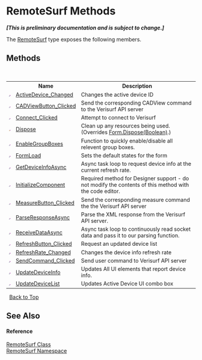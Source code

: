 # RemoteSurf Methods
 _**\[This is preliminary documentation and is subject to change.\]**_

The <a href="Documentation.md">RemoteSurf</a> type exposes the following members.


## Methods
&nbsp;<table><tr><th></th><th>Name</th><th>Description</th></tr><tr><td>![Private method](media/privmethod.gif "Private method")</td><td><a href="Documentation.md">ActiveDevice_Changed</a></td><td>
Changes the active device ID</td></tr><tr><td>![Private method](media/privmethod.gif "Private method")</td><td><a href="Documentation.md">CADViewButton_Clicked</a></td><td>
Send the corresponding CADView command to the Verisurf API server</td></tr><tr><td>![Private method](media/privmethod.gif "Private method")</td><td><a href="Documentation.md">Connect_Clicked</a></td><td>
Attempt to connect to Verisurf</td></tr><tr><td>![Protected method](media/protmethod.gif "Protected method")</td><td><a href="Documentation.md">Dispose</a></td><td>
Clean up any resources being used.
 (Overrides <a href="http://msdn2.microsoft.com/en-us/library/aw58wzka" target="_self">Form.Dispose(Boolean)</a>.)</td></tr><tr><td>![Private method](media/privmethod.gif "Private method")</td><td><a href="Documentation.md">EnableGroupBoxes</a></td><td>
Function to quickly enable/disable all relevent group boxes.</td></tr><tr><td>![Private method](media/privmethod.gif "Private method")</td><td><a href="Documentation.md">FormLoad</a></td><td>
Sets the default states for the form</td></tr><tr><td>![Private method](media/privmethod.gif "Private method")</td><td><a href="Documentation.md">GetDeviceInfoAsync</a></td><td>
Async task loop to request device info at the current refresh rate.</td></tr><tr><td>![Private method](media/privmethod.gif "Private method")</td><td><a href="Documentation.md">InitializeComponent</a></td><td>
Required method for Designer support - do not modify the contents of this method with the code editor.</td></tr><tr><td>![Private method](media/privmethod.gif "Private method")</td><td><a href="Documentation.md">MeasureButton_Clicked</a></td><td>
Send the corresponding measure command the the Verisurf API server</td></tr><tr><td>![Private method](media/privmethod.gif "Private method")</td><td><a href="Documentation.md">ParseResponseAsync</a></td><td>
Parse the XML response from the Verisurf API server.</td></tr><tr><td>![Private method](media/privmethod.gif "Private method")</td><td><a href="Documentation.md">ReceiveDataAsync</a></td><td>
Async task loop to continuously read socket data and pass it to our parsing function.</td></tr><tr><td>![Private method](media/privmethod.gif "Private method")</td><td><a href="Documentation.md">RefreshButton_Clicked</a></td><td>
Request an updated device list</td></tr><tr><td>![Private method](media/privmethod.gif "Private method")</td><td><a href="Documentation.md">RefreshRate_Changed</a></td><td>
Changes the device info refresh rate</td></tr><tr><td>![Private method](media/privmethod.gif "Private method")</td><td><a href="Documentation.md">SendCommand_Clicked</a></td><td>
Send user command to Verisurf API server</td></tr><tr><td>![Private method](media/privmethod.gif "Private method")</td><td><a href="Documentation.md">UpdateDeviceInfo</a></td><td>
Updates All UI elements that report device info.</td></tr><tr><td>![Private method](media/privmethod.gif "Private method")</td><td><a href="Documentation.md">UpdateDeviceList</a></td><td>
Updates Active Device UI combo box</td></tr></table>&nbsp;
<a href="#remotesurf-methods">Back to Top</a>

## See Also


#### Reference
<a href="Documentation.md">RemoteSurf Class</a><br /><a href="Documentation.md">RemoteSurf Namespace</a><br />